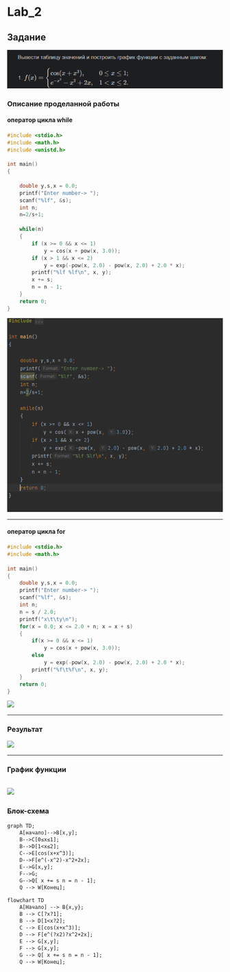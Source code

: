 # Lab_2
## Задание
![](Q.png)
### Описание проделанной работы
#### оператор цикла while 
```c
#include <stdio.h>
#include <math.h>
#include <unistd.h>

int main()
{

    double y,s,x = 0.0;
    printf("Enter number-> ");
    scanf("%lf", &s);
    int n;
    n=2/s+1;

    while(n)
    {
        if (x >= 0 && x <= 1)
            y = cos(x + pow(x, 3.0));
        if (x > 1 && x <= 2)
            y = exp(-pow(x, 2.0) - pow(x, 2.0) + 2.0 * x);
        printf("%lf %lf\n", x, y);
        x += s;
        n = n - 1;
    }
    return 0;
}
```
![](L2.png)

---
#### оператор цикла for
```c
#include <stdio.h>
#include <math.h>

int main()
{
    double y,s,x = 0.0;
    printf("Enter number-> ");
    scanf("%lf", &s);
    int n;
    n = s / 2.0;
    printf("x\t\ty\n");
    for(x = 0.0; x <= 2.0 + n; x = x + s)
    {
        if(x >= 0 && x <= 1)
            y = cos(x + pow(x, 3.0));
        else
            y = exp(-pow(x, 2.0) - pow(x, 2.0) + 2.0 * x);
        printf("%f\t%f\n", x, y);
    }
    return 0;
}
``````
![](L22.png)

---
### Результат
![](E.png)
___
### График функции
![](R.png)
---
### Блок-схема


```mermaid
graph TD;
    A[начало]-->B[x,y];
    B-->C[0≤x≤1];
    B-->D[1<x≤2];
    C-->E[cos(x+x^3)];
    D-->F[e^(-x^2)-x^2+2x];
    E-->G[x,y];
    F-->G;
    G-->Q[ x += s n = n - 1];
    Q --> W[Конец];
```


```mermaid
flowchart TD
    A[Начало] --> B{x,y};
    B --> C[?x?1];
    B --> D[1<x?2];
    C --> E[cos(x+x^3)];
    D --> F[e^(?x2)?x^2+2x];
    E --> G[x,y];
    F --> G[x,y];
    G --> Q[ x += s n = n - 1];
    Q --> W[Конец];
```